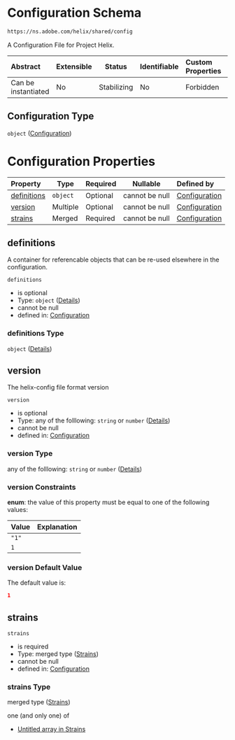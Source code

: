 # Configuration Schema

```txt
https://ns.adobe.com/helix/shared/config
```

A Configuration File for Project Helix.


| Abstract            | Extensible | Status      | Identifiable | Custom Properties | Additional Properties | Access Restrictions | Defined In                                                      |
| :------------------ | ---------- | ----------- | ------------ | :---------------- | --------------------- | ------------------- | --------------------------------------------------------------- |
| Can be instantiated | No         | Stabilizing | No           | Forbidden         | Forbidden             | none                | [config.schema.json](config.schema.json "open original schema") |

## Configuration Type

`object` ([Configuration](config.md))

# Configuration Properties

| Property                    | Type     | Required | Nullable       | Defined by                                                                                                                |
| :-------------------------- | -------- | -------- | -------------- | :------------------------------------------------------------------------------------------------------------------------ |
| [definitions](#definitions) | `object` | Optional | cannot be null | [Configuration](config-properties-definitions.md "https&#x3A;//ns.adobe.com/helix/shared/config#/properties/definitions") |
| [version](#version)         | Multiple | Optional | cannot be null | [Configuration](config-properties-version.md "https&#x3A;//ns.adobe.com/helix/shared/config#/properties/version")         |
| [strains](#strains)         | Merged   | Required | cannot be null | [Configuration](config-properties-strains.md "https&#x3A;//ns.adobe.com/helix/shared/strains#/properties/strains")        |

## definitions

A container for referencable objects that can be re-used elsewhere in the configuration.


`definitions`

-   is optional
-   Type: `object` ([Details](config-properties-definitions.md))
-   cannot be null
-   defined in: [Configuration](config-properties-definitions.md "https&#x3A;//ns.adobe.com/helix/shared/config#/properties/definitions")

### definitions Type

`object` ([Details](config-properties-definitions.md))

## version

The helix-config file format version


`version`

-   is optional
-   Type: any of the folllowing: `string` or `number` ([Details](config-properties-version.md))
-   cannot be null
-   defined in: [Configuration](config-properties-version.md "https&#x3A;//ns.adobe.com/helix/shared/config#/properties/version")

### version Type

any of the folllowing: `string` or `number` ([Details](config-properties-version.md))

### version Constraints

**enum**: the value of this property must be equal to one of the following values:

| Value | Explanation |
| :---- | ----------- |
| `"1"` |             |
| `1`   |             |

### version Default Value

The default value is:

```json
1
```

## strains




`strains`

-   is required
-   Type: merged type ([Strains](config-properties-strains.md))
-   cannot be null
-   defined in: [Configuration](config-properties-strains.md "https&#x3A;//ns.adobe.com/helix/shared/strains#/properties/strains")

### strains Type

merged type ([Strains](config-properties-strains.md))

one (and only one) of

-   [Untitled array in Strains](strains-oneof-0.md "check type definition")
